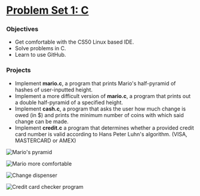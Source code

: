 # [Problem Set 1: C](https://docs.cs50.net/2018/x/psets/1/pset1.html)

### Objectives
- Get comfortable with the CS50 Linux based IDE.
- Solve problems in C.
- Learn to use GitHub.

### Projects
- Implement **mario.c**, a program that prints Mario's half-pyramid of hashes of user-inputted height.
- Implement a more difficult version of **mario.c**, a program that prints out a double half-pyramid of a specified height.
- Implement **cash.c**, a program that asks the user how much change is owed (in $) and prints the minimum number of coins with which said change can be made.
- Implement **credit.c** a program that determines whether a provided credit card number is valid according to Hans Peter Luhn's algorithm. (VISA, MASTERCARD or AMEX)

![Mario's pyramid](http://i.imgur.com/qfgSWU0.png)

![Mario more comfortable](https://i.imgur.com/6JlGtRM.png)

![Change dispenser](http://i.imgur.com/xJDsuKI.png)

![Credit card checker program](https://i.imgur.com/8GVCsz3.jpg)

